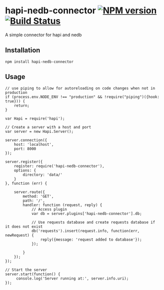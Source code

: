 # hapi-nedb-connector [![NPM version](http://img.shields.io/npm/v/hapi-nedb-connector.svg)](https://www.npmjs.com/package/hapi-nedb-connector) [![Build Status](https://travis-ci.org/jonhester/hapi-nedb-connector.svg?branch=v0.0.2)](https://travis-ci.org/jonhester/hapi-nedb-connector)
A simple connector for hapi and nedb

## Installation

```
npm install hapi-nedb-connector
```

## Usage
```
// use piping to allow for autoreloading on code changes when not in production
if (process.env.NODE_ENV !== "production" && !require("piping")({hook: true})) {
	return;
}

var Hapi = require('hapi');

// Create a server with a host and port
var server = new Hapi.Server();

server.connection({
    host: 'localhost',
    port: 8000
});

server.register({
	register: require('hapi-nedb-connector'),
	options: {
		directory: 'data/'
	}
}, function (err) {

	server.route({
		method: 'GET',
		path: '/',
		handler: function (request, reply) {
			// Access plugin
			var db = server.plugins['hapi-nedb-connector'].db;
			
			// Use requests database and create requests database if it does not exist
			db('requests').insert(request.info, function(err, newRequest) {
				reply({message: 'request added to database'});
			});

		}
	});
});

// Start the server
server.start(function() {
     console.log('Server running at:', server.info.uri);
});


```
